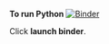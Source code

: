 **To run Python** [![Binder](https://mybinder.org/badge_logo.svg)](https://mybinder.org/v2/gh/philip-mach/herd-immunity/master?filepath=./herdImmunity.ipynb)

Click **launch binder**.
